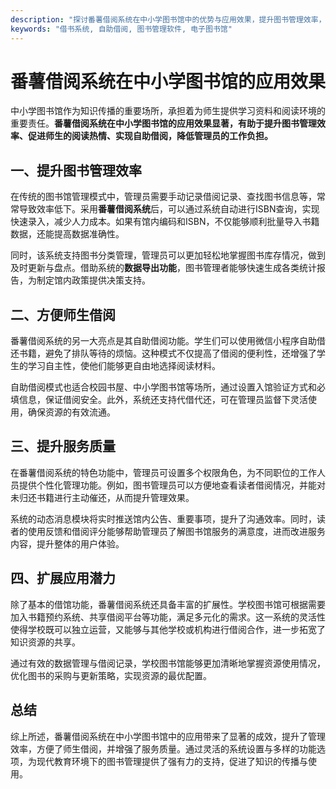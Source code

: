 ```yaml
---
description: "探讨番薯借阅系统在中小学图书馆中的优势与应用效果，提升图书管理效率，方便师生借阅。"
keywords: "借书系统, 自助借阅, 图书管理软件, 电子图书馆"
---
```

# 番薯借阅系统在中小学图书馆的应用效果

中小学图书馆作为知识传播的重要场所，承担着为师生提供学习资料和阅读环境的重要责任。**番薯借阅系统在中小学图书馆的应用效果显著，有助于提升图书管理效率、促进师生的阅读热情、实现自助借阅，降低管理员的工作负担。**

## 一、提升图书管理效率

在传统的图书馆管理模式中，管理员需要手动记录借阅记录、查找图书信息等，常常导致效率低下。采用**番薯借阅系统**后，可以通过系统自动进行ISBN查询，实现快速录入，减少人力成本。如果有馆内编码和ISBN，不仅能够顺利批量导入书籍数据，还能提高数据准确性。

同时，该系统支持图书分类管理，管理员可以更加轻松地掌握图书库存情况，做到及时更新与盘点。借助系统的**数据导出功能**，图书管理者能够快速生成各类统计报告，为制定馆内政策提供决策支持。

## 二、方便师生借阅

番薯借阅系统的另一大亮点是其自助借阅功能。学生们可以使用微信小程序自助借还书籍，避免了排队等待的烦恼。这种模式不仅提高了借阅的便利性，还增强了学生的学习自主性，使他们能够更自由地选择阅读材料。

自助借阅模式也适合校园书屋、中小学图书馆等场所，通过设置入馆验证方式和必填信息，保证借阅安全。此外，系统还支持代借代还，可在管理员监督下灵活使用，确保资源的有效流通。

## 三、提升服务质量

在番薯借阅系统的特色功能中，管理员可设置多个权限角色，为不同职位的工作人员提供个性化管理功能。例如，图书管理员可以方便地查看读者借阅情况，并能对未归还书籍进行主动催还，从而提升管理效果。

系统的动态消息模块将实时推送馆内公告、重要事项，提升了沟通效率。同时，读者的使用反馈和借阅评分能够帮助管理员了解图书馆服务的满意度，进而改进服务内容，提升整体的用户体验。

## 四、扩展应用潜力

除了基本的借馆功能，番薯借阅系统还具备丰富的扩展性。学校图书馆可根据需要加入书籍预约系统、共享借阅平台等功能，满足多元化的需求。这一系统的灵活性使得学校既可以独立运营，又能够与其他学校或机构进行借阅合作，进一步拓宽了知识资源的共享。

通过有效的数据管理与借阅记录，学校图书馆能够更加清晰地掌握资源使用情况，优化图书的采购与更新策略，实现资源的最优配置。

## 总结

综上所述，番薯借阅系统在中小学图书馆中的应用带来了显著的成效，提升了管理效率，方便了师生借阅，并增强了服务质量。通过灵活的系统设置与多样的功能选项，为现代教育环境下的图书管理提供了强有力的支持，促进了知识的传播与使用。
